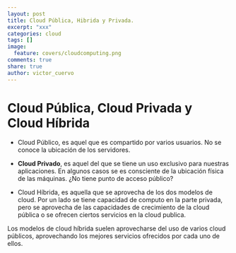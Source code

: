 ```yaml
---
layout: post
title: Cloud Pública, Hibrida y Privada.
excerpt: "xxx"
categories: cloud
tags: []
image:
  feature: covers/cloudcomputing.png
comments: true
share: true
author: victor_cuervo
---
```

# Cloud Pública, Cloud Privada y Cloud Híbrida

* Cloud Público, es aquel que es compartido por varios usuarios. No se conoce la ubicación de los servidores.

* **Cloud Privado**, es aquel del que se tiene un uso exclusivo para nuestras aplicaciones. En algunos casos se es consciente de la ubicación física de las máquinas. ¿No tiene punto de acceso público?

* Cloud Híbrida, es aquella que se aprovecha de los dos modelos de cloud. Por un lado se tiene capacidad de computo en la parte privada, pero se aprovecha de las capacidades de crecimiento de la cloud pública o se ofrecen ciertos servicios en la cloud publica.

Los modelos de cloud híbrida suelen aprovecharse del uso de varios cloud públicos, aprovechando los mejores servicios ofrecidos por cada uno de ellos.